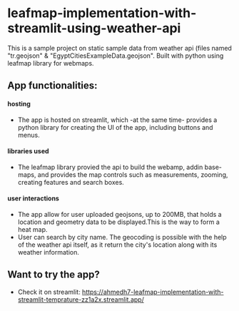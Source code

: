 # leafmap-implementation-with-streamlit-using-weather-api
This is a sample project on static sample data from weather api (files named "tr.geojson" & "EgyptCitiesExampleData.geojson". Built with python using leafmap library for webmaps.

## App functionalities:

#### hosting
- The app is hosted on streamlit, which -at the same time- provides a python library for creating the UI of the app, including buttons and menus.
#### libraries used 
- The leafmap library provied the api to build the webamp, addin base-maps, and provides the map controls such as measurements, zooming, creating features and search boxes.
#### user interactions
- The app allow for user uploaded geojsons, up to 200MB, that holds a location and geometry data to be displayed.This is the way to form a heat map.
-  User can search by city name. The geocoding is possible with the help of the weather api itself, as it return the city's location along with its weather information.

## Want to try the app?
- Check it on streamlit: https://ahmedh7-leafmap-implementation-with-streamlit-temprature-zz1a2x.streamlit.app/
